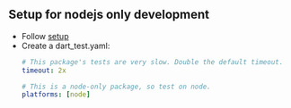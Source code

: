 ## Setup for nodejs only development

- Follow [setup](setup.md)
- Create a dart_test.yaml:
    ```yaml
    # This package's tests are very slow. Double the default timeout.
    timeout: 2x
    
    # This is a node-only package, so test on node.
    platforms: [node]
    ```

